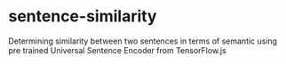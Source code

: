# sentence-similarity
Determining similarity between two sentences in terms of semantic using pre trained Universal Sentence Encoder from TensorFlow.js
